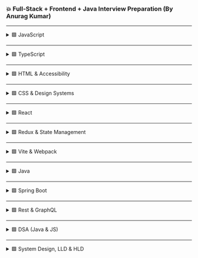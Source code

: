 ### 💥 Full-Stack + Frontend + Java Interview Preparation (By Anurag Kumar)

---

<details>
<summary> 🟩 JavaScript </summary>

1. Event loop, call stack, microtasks/macrotasks  
2. var / let / const + hoisting  
3. Closures and use cases  
4. Prototype inheritance  
5. `this` in arrow vs normal functions  
6. async / await internals  
7. Debounce vs Throttle (+ implementation)  
8. Deep vs Shallow copy  
9. Currying  
10. IIFE & module pattern  
11. call / apply / bind  
12. Event delegation  
13. Memory leaks & GC  
14. Service workers & PWAs  
15. CORS & pre-flight  
16. localStorage / sessionStorage / cookies  
17. WeakMap / WeakSet  
18. Polyfills  
19. Custom Promise.all / race  
20. Temporal Dead Zone  
21. Tail call optimization  
22. Spread vs Rest  
23. Destructuring  
24. Map vs Object  
25. JSON pitfalls  
26. Optional chaining / nullish coalescing  
27. Custom iterator  
28. Symbols  
29. Event bubbling / capturing  
30. Chrome DevTools profiling  

</details>

---

<details>
<summary>🟩 TypeScript </summary>

1. interface vs type  
2. Generics  
3. Utility types (Partial, Pick, Omit, Record)  
4. Union & Intersection  
5. Type guards and narrowing  
6. keyof / typeof  
7. Discriminated unions  
8. Enums & const enums  
9. Declaration merging  
10. Ambient modules  
11. Structural typing  
12. Function overloads  
13. never type  
14. Type inference vs assertion  
15. tsconfig options  
16. Decorators basics  

</details>

---

<details>
<summary>🟩 HTML & Accessibility</summary>

1. Semantic HTML importance  
2. Block / inline / inline-block  
3. Lazy loading media  
4. ARIA roles / tabindex  
5. SEO & OpenGraph meta tags  
6. Responsive images (srcset / picture)  
7. Shadow DOM  
8. CSR vs SSR for SEO  

</details>

---

<details>
<summary>🟩 CSS & Design Systems</summary>

1. Box Model & stacking context  
2. position: relative / absolute / fixed / sticky  
3. Specificity hierarchy  
4. Reflow vs Repaint  
5. Flexbox vs Grid  
6. CSS variables & theming  
7. Responsive design (media queries, fluid layouts)  
8. BEM methodology  
9. CSS Modules / Styled Components / Emotion  
10. Critical CSS & PurgeCSS  
11. Building scalable design systems  

</details>

---

<details>
<summary>🟩 React</summary>

1. Virtual DOM & reconciliation  
2. Fiber architecture  
3. Hooks overview (useState, useEffect)  
4. useMemo / useCallback / React.memo  
5. Controlled vs Uncontrolled components  
6. useLayoutEffect vs useEffect  
7. Context API  
8. Error boundaries  
9. Suspense / concurrent rendering  
10. Custom hooks  
11. Portals  
12. Keys in lists  
13. Prop drilling vs Context  
14. React Profiler  
15. SSR vs Hydration  
16. Code-splitting / lazy loading  
17. Virtualized lists  
18. Accessibility in React  
19. React 18 transitions  
20. Re-render optimization  

</details>

---

<details>
<summary>🟩 Redux & State Management</summary>

1. Redux core flow (store, action, reducer)  
2. Redux Toolkit (createSlice)  
3. Selector memoization (reselect)  
4. Thunk vs Saga  
5. RTK Query  
6. Immutable updates with Immer  
7. Global error / loading pattern  

</details>

---

<details>
<summary>🟩 Vite & Webpack </summary>

1. Vite vs Webpack differences  
2. Tree-shaking  
3. HMR mechanism  
4. Dynamic imports & code splitting  
5. Babel vs SWC vs esbuild  
6. Bundle analyzer usage  
7. Source maps  
8. Caching & content hashing  
9. Multi-env build config  

</details>

---

<details>
<summary>🟩 Java </summary>

1. JVM / JRE / JDK
    - hellooooo
    ```javascript
    console.log("hello)
    ```
2. Classloader hierarchy  
3. OOP pillars  
4. Abstract vs interface  
5. Overloading vs overriding  
6. final / finally / finalize  
7. == vs equals  
8. hashCode contract  
9. Immutability pattern  
10. transient / volatile  
11. Shallow vs deep copy  
12. GC algorithms  
13. Functional interfaces / lambdas  
14. Stream API  
15. Optional usage  
16. Checked vs unchecked exceptions  
17. try-with-resources  
18. StringBuilder vs StringBuffer  
19. List / Set / Map  
20. Comparator vs Comparable 

</details>

---

<details>
<summary>🟩 Spring Boot </summary>

1. @Component / @Service / @Repository  
2. Dependency Injection  
3. @Autowired types  
4. Bean scopes  
5. @Configuration / @Bean  
6. CrudRepository vs JpaRepository  
7. @Transactional  
8. @RestController vs @Controller  
9. @ControllerAdvice  
10. @Valid validation  
11. Spring Security + JWT  
12. Pagination / sorting  
13. Profiles  
14. Actuator  
15. Health checks  
16. AOP advices  
17. YAML vs properties  
18. Multi-datasource setup  
19. @Cacheable  
20. @Async   

</details>

---

<details>
<summary>🟩 Rest & GraphQL </summary>

1. REST vs GraphQL  
2. Schema + resolver design  
3. N+1 problem solution  
4. File upload via GraphQL  
5. API versioning  
6. RestTemplate vs WebClient  
7. GraphQL global exception handling  
8. DTO pattern  
9. Logging (SLF4J)  
10. Dockerize + deploy Spring Boot  

</details>

---

<details>
<summary>🟩 DSA (Java & JS) </summary>

1. Reverse string  
2. Palindrome check  
3. Factorial recursion  
4. Fibonacci series  
5. Missing number (1..N)  
6. Duplicates in array  
7. Merge sorted arrays  
8. Remove duplicates  
9. Move zeros to end  
10. Second largest number  
11. Bubble / Insertion / Selection sort  
12. Binary search  
13. Reverse linked list  
14. Detect cycle (Floyd’s)  
15. Merge linked lists  
16. Find middle node  
17. Balanced parentheses  
18. Stack using queues  
19. Queue using stacks  
20. Min / Max stack  
21. LRU cache  
22. Intersection of arrays  
23. Subarray sum = K  
24. Sliding window max  
25. Word frequency count  
26. Longest substring (no repeat)  
27. Anagram check  
28. Tree traversals  
29. LCA in binary tree  
30. Detect graph cycle  

</details>

---

<details>
<summary>🟩 System Design, LLD & HLD </summary>

**Frontend-centric**
1. Micro-frontend dashboard  
2. RBAC in SPA  
3. Notification system (WebSocket)  
4. Chat UI  
5. Offline-first PWA  
6. File upload progress  
7. Component library (Storybook)  
8. Client-side caching (IndexedDB)  
9. Multi-env CI/CD  
10. Frontend logging (Sentry)

**Backend-centric**
11. URL shortener  
12. Rate limiter  
13. Polling / Survey system  
14. E-commerce checkout  
15. Payment gateway  
16. Scheduler (Quartz)  
17. Messaging system (Kafka + WS)  
18. Auth + refresh tokens  
19. Logging microservice  
20. Search autocomplete

**LLD Scenarios**
21. Parking lot  
22. Elevator  
23. ATM  
24. Hotel booking  
25. Splitwise  
26. Library mgmt  
27. Inventory system  
28. Rate limiting filter  
29. Audit logger  
30. Task scheduler  

</details>